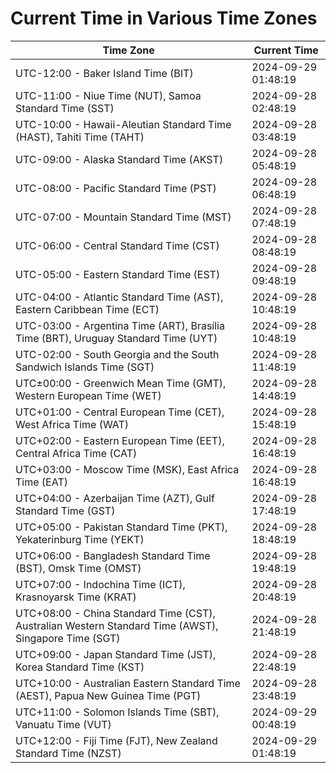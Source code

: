 # Current Time in Various Time Zones

| Time Zone | Current Time |
|-----------|--------------|
| UTC-12:00 - Baker Island Time (BIT) | 2024-09-29 01:48:19 |
| UTC-11:00 - Niue Time (NUT), Samoa Standard Time (SST) | 2024-09-28 02:48:19 |
| UTC-10:00 - Hawaii-Aleutian Standard Time (HAST), Tahiti Time (TAHT) | 2024-09-28 03:48:19 |
| UTC-09:00 - Alaska Standard Time (AKST) | 2024-09-28 05:48:19 |
| UTC-08:00 - Pacific Standard Time (PST) | 2024-09-28 06:48:19 |
| UTC-07:00 - Mountain Standard Time (MST) | 2024-09-28 07:48:19 |
| UTC-06:00 - Central Standard Time (CST) | 2024-09-28 08:48:19 |
| UTC-05:00 - Eastern Standard Time (EST) | 2024-09-28 09:48:19 |
| UTC-04:00 - Atlantic Standard Time (AST), Eastern Caribbean Time (ECT) | 2024-09-28 10:48:19 |
| UTC-03:00 - Argentina Time (ART), Brasília Time (BRT), Uruguay Standard Time (UYT) | 2024-09-28 10:48:19 |
| UTC-02:00 - South Georgia and the South Sandwich Islands Time (SGT) | 2024-09-28 11:48:19 |
| UTC±00:00 - Greenwich Mean Time (GMT), Western European Time (WET) | 2024-09-28 14:48:19 |
| UTC+01:00 - Central European Time (CET), West Africa Time (WAT) | 2024-09-28 15:48:19 |
| UTC+02:00 - Eastern European Time (EET), Central Africa Time (CAT) | 2024-09-28 16:48:19 |
| UTC+03:00 - Moscow Time (MSK), East Africa Time (EAT) | 2024-09-28 16:48:19 |
| UTC+04:00 - Azerbaijan Time (AZT), Gulf Standard Time (GST) | 2024-09-28 17:48:19 |
| UTC+05:00 - Pakistan Standard Time (PKT), Yekaterinburg Time (YEKT) | 2024-09-28 18:48:19 |
| UTC+06:00 - Bangladesh Standard Time (BST), Omsk Time (OMST) | 2024-09-28 19:48:19 |
| UTC+07:00 - Indochina Time (ICT), Krasnoyarsk Time (KRAT) | 2024-09-28 20:48:19 |
| UTC+08:00 - China Standard Time (CST), Australian Western Standard Time (AWST), Singapore Time (SGT) | 2024-09-28 21:48:19 |
| UTC+09:00 - Japan Standard Time (JST), Korea Standard Time (KST) | 2024-09-28 22:48:19 |
| UTC+10:00 - Australian Eastern Standard Time (AEST), Papua New Guinea Time (PGT) | 2024-09-28 23:48:19 |
| UTC+11:00 - Solomon Islands Time (SBT), Vanuatu Time (VUT) | 2024-09-29 00:48:19 |
| UTC+12:00 - Fiji Time (FJT), New Zealand Standard Time (NZST) | 2024-09-29 01:48:19 |
